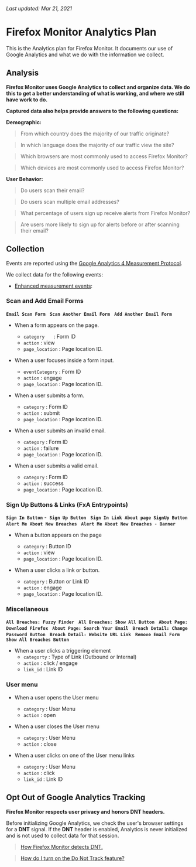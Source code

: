 _Last updated: Mar 21, 2021_

# Firefox Monitor Analytics Plan

This is the Analytics plan for Firefox Monitor. It documents our use of Google Analytics and what we do with the information we collect.

## Analysis

**Firefox Monitor uses Google Analytics to collect and organize data. We do this to get a better understanding of what is working, and where we still have work to do.**

**Captured data also helps provide answers to the following questions:**

**Demographic:**

>From which country does the majority of our traffic originate?

>In which language does the majority of our traffic view the site?

>Which browsers are most commonly used to access Firefox Monitor?

>Which devices are most commonly used to access Firefox Monitor?

**User Behavior:**

>Do users scan their email?

>Do users scan multiple email addresses?

>What percentage of users sign up receive alerts from Firefox Monitor?

>Are users more likely to sign up for alerts before or after scanning their email?


## Collection

Events are reported using the [Google Analytics 4 Measurement Protocol](https://developers.google.com/analytics/devguides/collection/protocol/ga4).

We collect data for the following events:

- [Enhanced measurement events](https://support.google.com/analytics/answer/9216061):
### Scan and Add Email Forms

**`Email Scan Form`**  &nbsp;  **`Scan Another Email Form`**  &nbsp;  **`Add Another Email Form`**

- When a form appears on the page.
  * `category   `   : Form ID
  * `action`        : view
  * `page_location` : Page location ID.

- When a user focuses inside a form input.
  * `eventCategory` : Form ID
  * `action`        : engage
  * `page_location` : Page location ID.

- When a user submits a form.
  * `category`      : Form ID
  * `action`        : submit
  * `page_location` : Page location ID.

- When a user submits an invalid email.
  * `category`      : Form ID
  * `action`        : failure
  * `page_location` : Page location ID.

- When a user submits a valid email.
  * `category`      : Form ID
  * `action`        : success
  * `page_location` : Page location ID.
  

### Sign Up Buttons & Links (FxA Entrypoints)

**`Sign In Button`** -&nbsp;  **`Sign Up Button`**  &nbsp;  **`Sign In Link`**&nbsp;  **`About page SignUp Button`**  &nbsp;  **`Alert Me About New Breaches`**  &nbsp;  **`Alert Me About New Breaches - Banner`**  &nbsp;

- When a button appears on the page
  * `category`      : Button ID
  * `action`        : view
  * `page_location` : Page location ID.

- When a user clicks a link or button.
  * `category`      : Button or Link ID
  * `action`        : engage
  * `page_location` : Page location ID.

### Miscellaneous

**`All Breaches: Fuzzy Finder`** &nbsp; **`All Breaches: Show All Button`** &nbsp; **`About Page: Download Firefox`** &nbsp; **`About Page: Search Your Email`** &nbsp; **`Breach Detail: Change Password Button`** &nbsp; **`Breach Detail: Website URL Link`** &nbsp; **`Remove Email Form`** &nbsp; **`Show All Breaches Button`**

- When a user clicks a triggering element
  * `categorty`   : Type of Link (Outbound or Internal)
  * `action`      : click / engage
  * `link_id`     : Link ID
  
### User menu

- When a user opens the User menu
  * `category` : User Menu
  * `action`   : open

- When a user closes the User menu
  * `category` : User Menu
  * `action`   : close

- When a user clicks on one of the User menu links
  * `category` : User Menu
  * `action`   : click
  * `link_id`  : Link ID


## Opt Out of Google Analytics Tracking

**Firefox Monitor respects user privacy and honors DNT headers.**

Before initializing Google Analytics, we check the user's browser settings for a **DNT** signal. If the **DNT** header is enabled, Analytics is never initialized and is not used to collect data for that session.

>[How Firefox Monitor detects DNT.](https://github.com/schalkneethling/dnt-helper)

>[How do I turn on the Do Not Track feature?](https://support.mozilla.org/en-US/kb/how-do-i-turn-do-not-track-feature)
